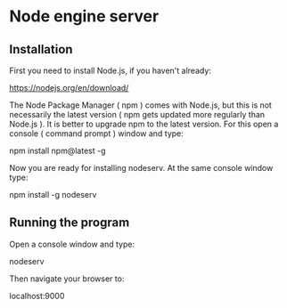 # Node engine server

## Installation

First you need to install Node.js, if you haven't already:

https://nodejs.org/en/download/

The Node Package Manager ( npm ) comes with Node.js, but this is not necessarily the latest version ( npm gets updated more regularly than Node.js ). It is better to upgrade npm to the latest version. For this open a console ( command prompt ) window and type:

npm install npm@latest -g

Now you are ready for installing nodeserv. At the same console window type:

npm install -g nodeserv

## Running the program

Open a console window and type:

nodeserv

Then navigate your browser to:

localhost:9000